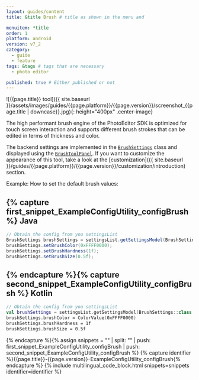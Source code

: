 ```yaml
---
layout: guides/content
title: &title Brush # title as shown in the menu and 

menuitem: *title
order: 1
platform: android
version: v7_2
category: 
  - guide
  - feature
tags: &tags # tags that are necessary
  - photo editor 

published: true # Either published or not 
---
```


![{{page.title}} tool]({{ site.baseurl }}/assets/images/guides/{{page.platform}}/{{page.version}}/screenshot_{{page.title | downcase}}.jpg){: height="400px" .center-image}


The high performant brush engine of the PhotoEditor SDK is optimized for touch screen interaction and supports different brush strokes that can be edited in terms of thickness and color.

The backend settings are implemented in the [`BrushSettings`]({{site.baseurl}}/apidocs/{{page.platform}}/{{page.version}}/index.html?ly/img/android/pesdk/backend/model/state/BrushSettings.html) class and displayed using the [`BrushToolPanel`]({{site.baseurl}}/apidocs/{{page.platform}}/{{page.version}}/index.html?ly/img/android/pesdk/ui/panels/BrushToolPanel.html). If you want to customize the appearance of this tool, take a look at the [customization]({{ site.baseurl }}/guides/{{page.platform}}/{{page.version}}/customization/introduction) section.

Example: How to set the default brush values:

{% capture first_snippet_ExampleConfigUtility_configBrush %}
Java
---
``````java
// Obtain the config from you settingsList
BrushSettings brushSettings = settingsList.getSettingsModel(BrushSettings.class);
brushSettings.setBrushColor(0xFFFF0000);
brushSettings.setBrushHardness(1f);
brushSettings.setBrushSize(0.5f);
``````
{% endcapture %}{% capture second_snippet_ExampleConfigUtility_configBrush %}
Kotlin
---
``````kotlin
// Obtain the config from you settingsList
val brushSettings = settingsList.getSettingsModel(BrushSettings::class.java)
brushSettings.brushColor = ColorValue(0xFFFF0000)
brushSettings.brushHardness = 1f
brushSettings.brushSize = 0.5f
``````
{% endcapture %}{% assign snippets = "" | split: "" | push: first_snippet_ExampleConfigUtility_configBrush | push: second_snippet_ExampleConfigUtility_configBrush %}
{% capture identifier %}{{page.title}}-{{page.version}}-ExampleConfigUtility_configBrush{% endcapture %}
{% include multilingual_code_block.html snippets=snippets identifier=identifier %}